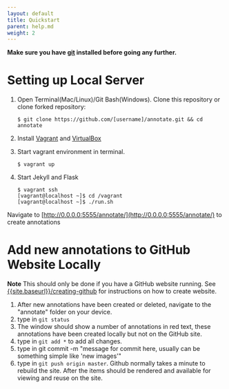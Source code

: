 ```yaml
---
layout: default
title: Quickstart
parent: help.md
weight: 2
---
```


**Make sure you have [git](https://git-scm.com/downloads) installed before going any further.**

# Setting up Local Server
1. Open Terminal(Mac/Linux)/Git Bash(Windows). Clone this repository or clone forked repository:

	`$ git clone https://github.com/[username]/annotate.git && cd annotate`

2. Install [Vagrant](https://www.vagrantup.com/downloads.html) and [VirtualBox](https://www.virtualbox.org/wiki/Downloads)

3. Start vagrant environment in terminal.

	`$ vagrant up`

4. Start Jekyll and Flask
	```
	$ vagrant ssh
	[vagrant@localhost ~]$ cd /vagrant
	[vagrant@localhost ~]$ ./run.sh
	```

Navigate to [http://0.0.0.0:5555/annotate/](http://0.0.0.0:5555/annotate/) to create annotations

# Add new annotations to GitHub Website Locally
**Note** This should only be done if you have a GitHub website running. See [{{site.baseurl}}/creating-github]({{site.baseurl}}/creating-github) for instructions on how to create website.
1. After new annotations have been created or deleted, navigate to the "annotate" folder on your device.
2. type in `git status`
3. The window should show a number of annotations in red text, these annotations have been created locally but not on the GitHub site.
4. type in `git add *` to add all changes.
5. type in git commit -m "message for commit here, usually can be something simple like 'new images'"
6. type in `git push origin master`. Github normally takes a minute to rebuild the site. After the items should be rendered and available for viewing and reuse on the site.
